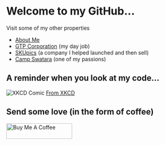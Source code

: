 # Welcome to my GitHub...
Visit some of my other properties
- [About Me](http://jmshearer.com)
- [GTP Corporation](https://www.gtpcorp.com) (my day job)
- [SKUpics](https://www.skupics.com) (a company I helped launched and then sell)
- [Camp Swatara](http://www.campswatara.org) (one of my passions)

## A reminder when you look at my code...

![XKCD Comic](https://imgs.xkcd.com/comics/code_lifespan.png)
[From XKCD](https://xkcd.com/2730/)

## Send some love (in the form of coffee)
<a href="https://www.buymeacoffee.com/jmshearer" target="_blank"><img src="https://cdn.buymeacoffee.com/buttons/default-orange.png" alt="Buy Me A Coffee" height="41" width="174"></a>
